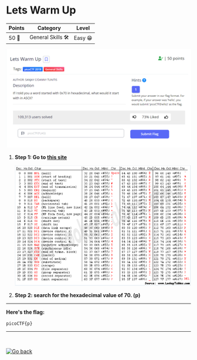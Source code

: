 # Lets Warm Up

| **Points** |    **Category**      |    **Level** |
|--------|----------------|-------|
| 50 :muscle:     | General Skills 🛠️ | Easy :grin: |

![image](images/1.png)

1. **Step 1: Go to [this site](https://www.asciitable.com/)**
   
    ![Screenshot](images/2.png)

3. **Step 2: search for the hexadecimal value of 70. (p)**

---

**Here's the flag:**
```text
picoCTF{p}
```

---

<br>

[![Go back](https://readme-components.vercel.app/api?component=button&text=Go+back)](/)
